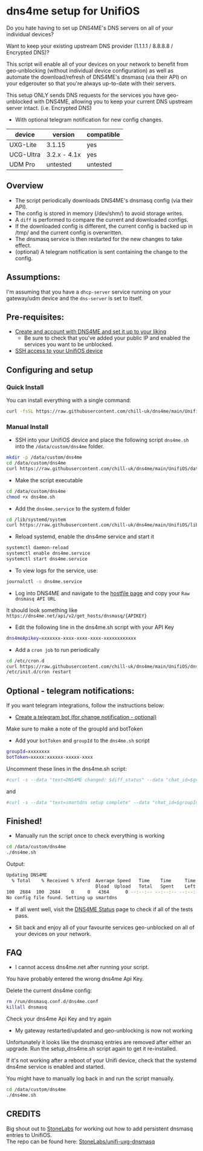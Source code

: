 # dns4me setup for UnifiOS

Do you hate having to set up DNS4ME's DNS servers on all of your individual devices?

Want to keep your existing upstream DNS provider (1.1.1.1 / 8.8.8.8 / Encrypted DNS)?

This script will enable all of your devices on your network to benefit from geo-unblocking (without individual device configuration) as well as
 automate the download/refresh of DNS4ME's dnsmasq (via their API) on your edgerouter so that you're always up-to-date with their servers.
 
 This setup ONLY sends DNS requests for the services you have geo-unblocked with DNS4ME, allowing you to keep your current DNS upstream server intact. (i.e. Encrypted DNS)

+ With optional telegram notification for new config changes.

| device           | version                | compatible |
|------------------|------------------------|------------|
| UXG-Lite | 3.1.15 | yes        |
| UCG-Ultra | 3.2.x - 4.1x | yes |
| UDM Pro | untested | untested |

## Overview

* The script periodically downloads DNS4ME's dnsmasq config (via their API).
* The config is stored in memory (/dev/shm/) to avoid storage writes.
* A `diff` is performed to compare the current and downloaded configs.
* If the downloaded config is different, the current config is backed up in /tmp/ and the current config is overwritten.
* The dnsmasq service is then restarted for the new changes to take effect.
* (optional) A telegram notification is sent containing the change to the config.

## Assumptions:

I'm assuming that you have a `dhcp-server` service running on your gateway/udm device and the `dns-server` is set to itself.

## Pre-requisites:

* [Create and account with DNS4ME and set it up to your liking](https://dns4me.net/)
  * Be sure to check that you've added your public IP and enabled the services you want to be unblocked.
* [SSH access to your UnifiOS device](https://help.ui.com/hc/en-us/articles/204909374-UniFi-Connect-with-SSH-Advanced)

## Configuring and setup

### Quick Install

You can install everything with a single command:

```sh
curl -fsSL https://raw.githubusercontent.com/chill-uk/dns4me/main/UnifiOS/setup_dns4me.sh | sudo bash
```

### Manual Install

* SSH into your UnifiOS device and place the following script `dns4me.sh` into the `/data/custom/dns4me` folder.

```sh
mkdir -p /data/custom/dns4me
cd /data/custom/dns4me
curl https://raw.githubusercontent.com/chill-uk/dns4me/main/UnifiOS/data/custom/dns4me/dns4me.sh -O
```

* Make the script executable

```sh
cd /data/custom/dns4me
chmod +x dns4me.sh
```

* Add the `dns4me.service` to the system.d folder
```sh
cd /lib/systemd/system
curl https://raw.githubusercontent.com/chill-uk/dns4me/main/UnifiOS/lib/systemd/system/dns4me.service -O
```
* Reload systemd, enable the dns4me service and start it

```sh
systemctl daemon-reload
systemctl enable dns4me.service
systemctl start dns4me.service
```

* To view logs for the service, use:
```sh
journalctl -u dns4me.service
```

* Log into DNS4ME and navigate to the [hostfile page](https://dns4me.net/user/hosts_file) and copy your `Raw dnsmasq API URL`

It should look something like `https://dns4me.net/api/v2/get_hosts/dnsmasq/{APIKEY}`

* Edit the following line in the dns4me.sh script with your API Key

```sh
dns4meApikey=xxxxxxx-xxxx-xxxx-xxxx-xxxxxxxxxxxx
```

* Add a `cron job` to run periodically

```sh
cd /etc/cron.d
curl https://raw.githubusercontent.com/chill-uk/dns4me/main/UnifiOS/dns4me_cron -O
/etc/init.d/cron restart
```

## Optional - telegram notifications:

If you want telegram integrations, follow the instructions below:

* [Create a telegram bot (for change notification - optional)](https://sendpulse.com/knowledge-base/chatbot/create-telegram-chatbot)

Make sure to make a note of the groupId and botToken

* Add your `botToken` and `groupId` to the `dns4me.sh` script

```sh
groupId=xxxxxxxx
botToken=xxxxx:xxxxxx-xxxxx-xxxx
```

Uncomment these lines in the dns4me.sh script:

```sh
#curl -s --data "text=DNS4ME changed: $diff_status" --data "chat_id=$groupId" 'https://api.telegram.org/bot'$botToken'/sendMessage' > /dev/null
```
and
```sh
#curl -s --data "text=smartdns setup complete" --data "chat_id=$groupId" 'https://api.telegram.org/bot'$botToken'/sendMessage' > /dev$
```

## Finished!

* Manually run the script once to check everything is working

```sh
cd /data/custom/dns4me
./dns4me.sh
```
Output:
```sh
Updating DNS4ME
  % Total    % Received % Xferd  Average Speed   Time    Time     Time  Current
                                 Dload  Upload   Total   Spent    Left  Speed
100  2684  100  2684    0     0   4364      0 --:--:-- --:--:-- --:--:--  4364
No config file found. Setting up smartdns
```

* If all went well, visit the [DNS4ME Status](http://dns4me.net/check) page to check if all of the tests pass.

* Sit back and enjoy all of your favourite services geo-unblocked on all of your devices on your network.

## FAQ

* I cannot access dns4me.net after running your script.

You have probably entered the wrong dns4me Api Key.

Delete the current dns4me config:

```sh
rm /run/dnsmasq.conf.d/dns4me.conf
killall dnsmasq
```

Check your dns4me Api Key and try again

* My gateway restarted/updated and geo-unblocking is now not working

Unfortunately it looks like the dnsmasq entries are removed after either an upgrade. Run the setup_dns4me.sh script again to get it re-installed.

If it's not working after a reboot of your Unifi device, check that the systemd dns4me service is enabled and started.

You might have to manually log back in and run the script manually.
```sh
cd /data/custom/dns4me
./dns4me.sh
```

## CREDITS
Big shout out to [StoneLabs](https://github.com/StoneLabs) for working out how to add persistent dnsmasq entries to UnifiOS.\
The repo can be found here: [StoneLabs/unifi-uxg-dnsmasq](https://github.com/StoneLabs/unifi-uxg-dnsmasq)
